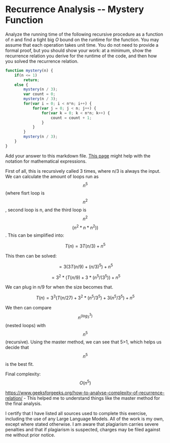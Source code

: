 # Recurrence Analysis -- Mystery Function

Analyze the running time of the following recursive procedure as a function of
$n$ and find a tight big $O$ bound on the runtime for the function. You may
assume that each operation takes unit time. You do not need to provide a formal
proof, but you should show your work: at a minimum, show the recurrence relation
you derive for the runtime of the code, and then how you solved the recurrence
relation.

```javascript
function mystery(n) {
    if(n <= 1)
        return;
    else {
        mystery(n / 3);
        var count = 0;
        mystery(n / 3);
        for(var i = 0; i < n*n; i++) {
            for(var j = 0; j < n; j++) {
                for(var k = 0; k < n*n; k++) {
                    count = count + 1;
                }
            }
        }
        mystery(n / 3);
    }
}
```

Add your answer to this markdown file. [This
page](https://docs.github.com/en/get-started/writing-on-github/working-with-advanced-formatting/writing-mathematical-expressions)
might help with the notation for mathematical expressions.

First of all, this is recursively called 3 times, where n/3 is always the input. We can calculate the amount of loops run as $$n^5$$ (where fisrt loop is $$n^2$$, second loop is n, and the third loop is $$n^2$$ $$(n^2 * n * n^2))$$. This can be simplified into:

$$T(n) = 3T(n/3) + n^5$$

This then can be solved:

$$ = 3(3T(n/9) + (n/3)^5)+ n^5$$

$$ = 3^2 *(T(n/9) + 3 * (n^5/(3^5)) +n^5$$

We can plug in n/9 for when the size becomes that.

$$ T(n) = 3^3(T(n/27)+ 3^2 * (n^5 / 3^5) +3(n^5 / 3^5) + n^5 $$

We then can compare $$n^(log_3^3)$$ (nested loops) with $$n^5$$ (recursive). Using the master method, we can see that 5>1, which helps us decide that $$n^5$$ is the best fit.

Final complexity: $$O(n^5)$$

https://www.geeksforgeeks.org/how-to-analyse-complexity-of-recurrence-relation/ - This helped me to understand things like the master method for the final analysis.

I certify that I have listed all sources used to complete this exercise, including the use of any Large Language Models. All of the work is my own, except where stated otherwise. I am aware that plagiarism carries severe penalties and that if plagiarism is suspected, charges may be filed against me without prior notice.
